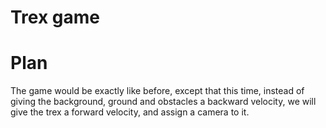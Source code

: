# Trex game
# Plan

The game would be exactly like before, except that
this time, instead of giving the background, ground
and obstacles a backward velocity, we will give the 
trex a forward velocity, and assign a camera to it. 
